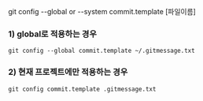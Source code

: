 git config --global or --system commit.template [파일이름]


### 1) global로 적용하는 경우

`git config --global commit.template ~/.gitmessage.txt`

### 2) 현재 프로젝트에만 적용하는 경우

`git config commit.template .gitmessage.txt`